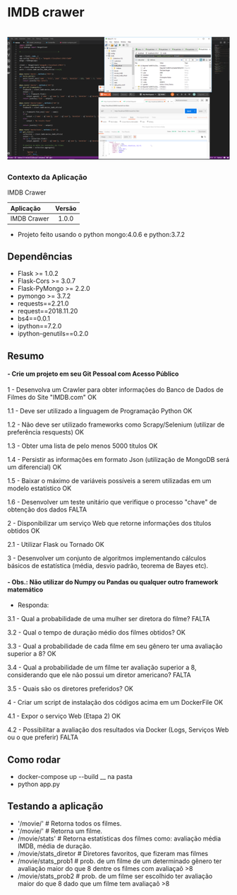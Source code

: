 # IMDB crawer

# ![File](img.PNG)

### Contexto da Aplicação
IMDB Crawer

| Aplicação                     | Versão        |
| :---------------------------- |:-------------:|
| IMDB Crawer                 | 1.0.0           |

- Projeto feito usando o python mongo:4.0.6 e python:3.7.2

## Dependências
- Flask >= 1.0.2
- Flask-Cors >= 3.0.7
- Flask-PyMongo >= 2.2.0
- pymongo >= 3.7.2
- requests==2.21.0
- request==2018.11.20
- bs4==0.0.1
- ipython==7.2.0
- ipython-genutils==0.2.0 

## Resumo

#### - Crie um projeto em seu Git Pessoal com Acesso Público                                                                          

1 - Desenvolva um Crawler para obter informações do Banco de Dados de Filmes do Site "IMDB.com"                                      OK

1.1 - Deve ser utilizado a linguagem de Programação Python                                                                           OK

1.2 - Não deve ser utilizado frameworks como Scrapy/Selenium (utilizar de preferência resquests)                                     OK

1.3 - Obter uma lista de pelo menos 5000 títulos                                                                                     OK

1.4 - Persistir as informações em formato Json (utilização de MongoDB será um diferencial)                                           OK

1.5 - Baixar o máximo de variáveis possíveis a serem utilizadas em um modelo estatístico                                             OK

1.6 - Desenvolver um teste unitário que verifique o processo "chave" de obtenção dos dados                                           FALTA



2 - Disponibilizar um serviço Web que retorne informações dos títulos obtidos                                                        OK

2.1 - Utilizar Flask ou Tornado                                                                                                      OK

3 - Desenvolver um conjunto de algoritmos implementando cálculos básicos de estatística (média, desvio padrão, teorema de Bayes etc). 

#### - Obs.: Não utilizar do Numpy ou Pandas ou qualquer outro framework matemático

- Responda:

3.1 - Qual a probabilidade de uma mulher ser diretora do filme?                                                                        FALTA

3.2 - Qual o tempo de duração médio dos filmes obtidos?                                                                                 OK

3.3 - Qual a probabilidade de cada filme em seu gênero ter uma avaliação superior a 8?                                                  OK

3.4 - Qual a probabilidade de um filme ter avaliação superior a 8, considerando que ele não possui um diretor americano?                FALTA

3.5 - Quais são os diretores preferidos?                                                                                                OK

4 - Criar um script de instalação dos códigos acima em um DockerFile                                                                    OK

4.1 - Expor o serviço Web (Etapa 2)                                                                                                     OK

4.2 - Possibilitar a avaliação dos resultados via Docker (Logs, Serviços Web ou o que preferir)                                         FALTA

## Como rodar
 - docker-compose up --build __ na pasta 
 - python app.py
## Testando a aplicação

 - '/movie/'                               #  Retorna todos os filmes.
 - '/movie/<name>'                         # Retorna um filme.
 - /movie/stats'                           # Retorna estatísticas dos filmes como: avaliação média IMDB, média de duração.
 - /movie/stats_diretor                    # Diretores favoritos, que fizeram mas filmes
 - /movie/stats_prob1                      # prob. de um filme de um determinado gênero ter avaliação maior do que 8 dentre os filmes com avaliaçaõ >8
 - /movie/stats_prob2                     # prob. de um filme ser escolhido ter avaliação maior do que 8 dado que um filme tem avaliaçaõ >8
  
  
  
  
  
  


 
